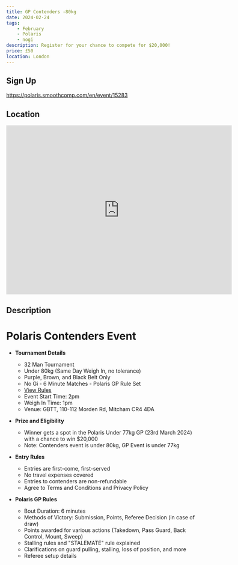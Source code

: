 ```yaml
---
title: GP Contenders -80kg
date: 2024-02-24
tags:
    - February
    - Polaris
    - nogi 
description: Register for your chance to compete for $20,000!
price: £50
location: London
---
```

## Sign Up
https://polaris.smoothcomp.com/en/event/15283

## Location
<iframe src="https://www.google.com/maps/embed?pb=!1m17!1m12!1m3!1d2489.1826161403524!2d-0.18201472338638564!3d51.39969917178911!2m3!1f0!2f0!3f0!3m2!1i1024!2i768!4f13.1!3m2!1m1!2zNTHCsDIzJzU4LjkiTiAwwrAxMCc0Ni4wIlc!5e0!3m2!1sen!2suk!4v1706546226902!5m2!1sen!2suk" width="600" height="450" style="border:0;" allowfullscreen="" loading="lazy" referrerpolicy="no-referrer-when-downgrade"></iframe>

## Description
# Polaris Contenders Event

- **Tournament Details**
  - 32 Man Tournament
  - Under 80kg (Same Day Weigh In, no tolerance)
  - Purple, Brown, and Black Belt Only
  - No Gi - 6 Minute Matches - Polaris GP Rule Set
  - [View Rules](link)
  - Event Start Time: 2pm
  - Weigh In Time: 1pm
  - Venue: GBTT, 110-112 Morden Rd, Mitcham CR4 4DA

- **Prize and Eligibility**
  - Winner gets a spot in the Polaris Under 77kg GP (23rd March 2024) with a chance to win $20,000
  - Note: Contenders event is under 80kg, GP Event is under 77kg

- **Entry Rules**
  - Entries are first-come, first-served
  - No travel expenses covered
  - Entries to contenders are non-refundable
  - Agree to Terms and Conditions and Privacy Policy

- **Polaris GP Rules**
  - Bout Duration: 6 minutes
  - Methods of Victory: Submission, Points, Referee Decision (in case of draw)
  - Points awarded for various actions (Takedown, Pass Guard, Back Control, Mount, Sweep)
  - Stalling rules and "STALEMATE" rule explained
  - Clarifications on guard pulling, stalling, loss of position, and more
  - Referee setup details